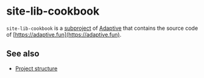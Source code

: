 # site-lib-cookbook


`site-lib-cookbook` is a [subproject](def://) of [Adaptive](def://) that contains the source code of
[https://adaptive.fun](https://adaptive.fun).

## See also

- [Project structure](guide://)